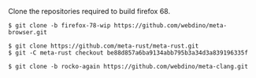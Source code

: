 Clone the repositories required to build firefox 68.

```
$ git clone -b firefox-78-wip https://github.com/webdino/meta-browser.git

$ git clone https://github.com/meta-rust/meta-rust.git
$ git -C meta-rust checkout be88d857a6ba9134abb795b3a34d3a839196335f

$ git clone -b rocko-again https://github.com/webdino/meta-clang.git
```
